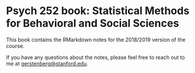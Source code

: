# Psych 252 book: Statistical Methods for Behavioral and Social Sciences

This book contains the RMarkdown notes for the 2018/2019 version of the course. 

If you have any questions about the notes, please feel free to reach out to me at [gerstenberg@stanford.edu](mailto:gerstenberg@stanford.edu). 
